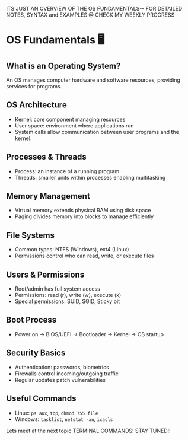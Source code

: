 ITS JUST AN OVERVIEW OF THE OS FUNDAMENTALS-- 
FOR DETAILED NOTES, SYNTAX and EXAMPLES @ CHECK MY WEEKLY PROGRESS


# OS Fundamentals 🖥️

## What is an Operating System?
An OS manages computer hardware and software resources, providing services for programs.

## OS Architecture
- Kernel: core component managing resources  
- User space: environment where applications run  
- System calls allow communication between user programs and the kernel.

## Processes & Threads
- Process: an instance of a running program  
- Threads: smaller units within processes enabling multitasking

## Memory Management
- Virtual memory extends physical RAM using disk space  
- Paging divides memory into blocks to manage efficiently

## File Systems
- Common types: NTFS (Windows), ext4 (Linux)  
- Permissions control who can read, write, or execute files

## Users & Permissions
- Root/admin has full system access  
- Permissions: read (r), write (w), execute (x)  
- Special permissions: SUID, SGID, Sticky bit

## Boot Process
- Power on → BIOS/UEFI → Bootloader → Kernel → OS startup

## Security Basics
- Authentication: passwords, biometrics  
- Firewalls control incoming/outgoing traffic  
- Regular updates patch vulnerabilities

## Useful Commands
- Linux: `ps aux`, `top`, `chmod 755 file`  
- Windows: `tasklist`, `netstat -an`, `icacls`

Lets meet at the next topic TERMINAL COMMANDS!
STAY TUNED!!
 

